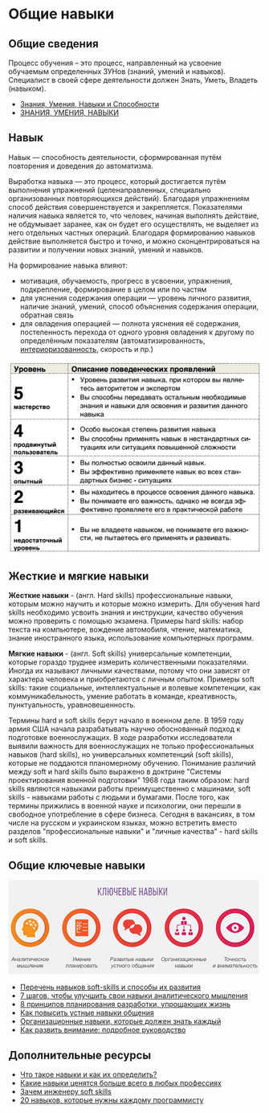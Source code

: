 # Общие навыки

## Общие сведения

Процесс обучения – это процесс, направленный на усвоение обучаемым определенных ЗУНов (знаний, умений и навыков). Специалист в своей сфере деятельности должен Знать, Уметь, Владеть (навыком).

- [Знания, Умения, Навыки и Способности](https://www.dekanblog.ru/2020/05/gimnastika-uma/znaniya-umeniya-navyki-i-sposobnosti/)
- [ЗНАНИЯ, УМЕНИЯ, НАВЫКИ](http://trenerskaya.ru/article/view/znaniya-umeniya-navyki)

## Навык

На́вык — способность деятельности, сформированная путём повторения и доведения до автоматизма.

Выработка навыка — это процесс, который достигается путём выполнения упражнений (целенаправленных, специально организованных повторяющихся действий). Благодаря упражнениям способ действия совершенствуется и закрепляется. Показателями наличия навыка является то, что человек, начиная выполнять действие, не обдумывает заранее, как он будет его осуществлять, не выделяет из него отдельных частных операций. Благодаря формированию навыков действие выполняется быстро и точно, и можно сконцентрироваться на развитии и получении новых знаний, умений и навыков.

На формирование навыка влияют:

- мотивация, обучаемость, прогресс в усвоении, упражнения, подкрепление, формирование в целом или по частям
- для уяснения содержания операции — уровень личного развития, наличие знаний, умений, способ объяснения содержания операции, обратная связь
- для овладения операцией — полнота уяснения её содержания, постепенность перехода от одного уровня овладения к другому по определённым показателям (автоматизированность, [интериоризованность](https://ru.wikipedia.org/wiki/Интериоризация), скорость и пр.)

![Уровни навыка](./../assets/images/skills.levels.png)

## Жесткие и мягкие навыки

**Жесткие навыки** - (англ. Hard skills) профессиональные навыки, которым можно научить и которые можно измерить. Для обучения hard skills необходимо усвоить знания и инструкции, качество обучения можно проверить с помощью экзамена. Примеры hard skills: набор текста на компьютере, вождение автомобиля, чтение, математика, знание иностранного языка, использование компьютерных программ.

**Мягкие навыки** - (англ. Soft skills) универсальные компетенции, которые гораздо труднее измерить количественными показателями. Иногда их называют личными качествами, потому что они зависят от характера человека и приобретаются с личным опытом. Примеры soft skills: такие социальные, интеллектуальные и волевые компетенции, как коммуникабельность, умение работать в команде, креативность, пунктуальность, уравновешенность.

Термины hard и soft skills берут начало в военном деле. В 1959 году армия США начала разрабатывать научно обоснованный подход к подготовке военнослужащих. В ходе разработки исследователи выявили важность для военнослужащих не только профессиональных навыков (hard skills), но универсальных компетенций (soft skills), которые не поддаются планомерному обучению. Понимание различий между soft и hard skills было выражено в доктрине "Системы проектирования военной подготовки" 1968 года таким образом: hard skills являются навыками работы преимущественно с машинами, soft skills - навыками работы с людьми и бумагами. После того, как термины прижились в военной науке и психологии, они перешли в свободное употребление в сфере бизнеса. Сегодня в вакансиях, в том числе на русском и украинском языках, можно встретить вместо разделов "профессиональные навыки" и "личные качества" - hard skills и soft skills.

## Общие ключевые навыки

![Ключевые навыки](./../assets/images/skills.main.jpg)

- [Перечень навыков soft-skills и способы их развития](https://www.cfin.ru/management/people/dev_val/soft-skills.shtml)
- [7 шагов, чтобы улучшить свои навыки аналитического мышления](https://talentbridge.com/blog/7-steps-to-improve-your-analytical-thinking-skills/)
- [8 принципов планирования разработки, упрощающих жизнь](https://habr.com/ru/company/edison/blog/272085/)
- [Как повысить устные навыки общения](https://ru.wikihow.com/повысить-устные-навыки-общения)
- [Организационные навыки, которые должен знать каждый](https://azbyka.com.ua/organizatsiya-navykov-kotorye-dolzhen-znat-kazhdyj/)
- [Как развить внимание: подробное руководство](https://blog.calltouch.ru/kak-razvit-vnimanie-podrobnoe-rukovodstvo/)

## Дополнительные ресурсы

- [Что такое навыки и как их определить?](https://wikigrowth.ru/razvitie/navyiki/)
- [Какие навыки ценятся больше всего в любых профессиях](https://hh.ru/article/24181)
- [Зачем инженеру soft skills](https://habr.com/ru/company/epam_systems/blog/418621/)
- [20 навыков, которые нужны каждому программисту](https://rb.ru/story/20-musthave-skills/)

